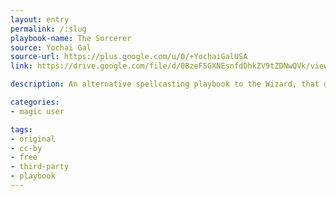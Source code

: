 ```yaml
---
layout: entry
permalink: /:slug
playbook-name: The Sorcerer
source: Yochai Gal 
source-url: https://plus.google.com/u/0/+YochaiGalUSA
link: https://drive.google.com/file/d/0BzeF5GXNEsnfdDhkZV9tZDNwQVk/view 

description: An alternative spellcasting playbook to the Wizard, that doesn't require spell memorization. Also makes Julienne Fries!

categories:
- magic user

tags:
- original
- cc-by
- free
- third-party
- playbook
---
```


